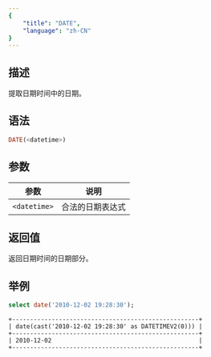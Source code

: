 ```yaml
---
{
    "title": "DATE",
    "language": "zh-CN"
}
---
```

## 描述

提取日期时间中的日期。

## 语法

```sql
DATE(<datetime>)
```

## 参数

| 参数 | 说明 |
| -- | -- |
| `<datetime>` | 合法的日期表达式 |

## 返回值

返回日期时间的日期部分。

## 举例

```sql
select date('2010-12-02 19:28:30');
```

```text
+----------------------------------------------------+
| date(cast('2010-12-02 19:28:30' as DATETIMEV2(0))) |
+----------------------------------------------------+
| 2010-12-02                                         |
+----------------------------------------------------+
```